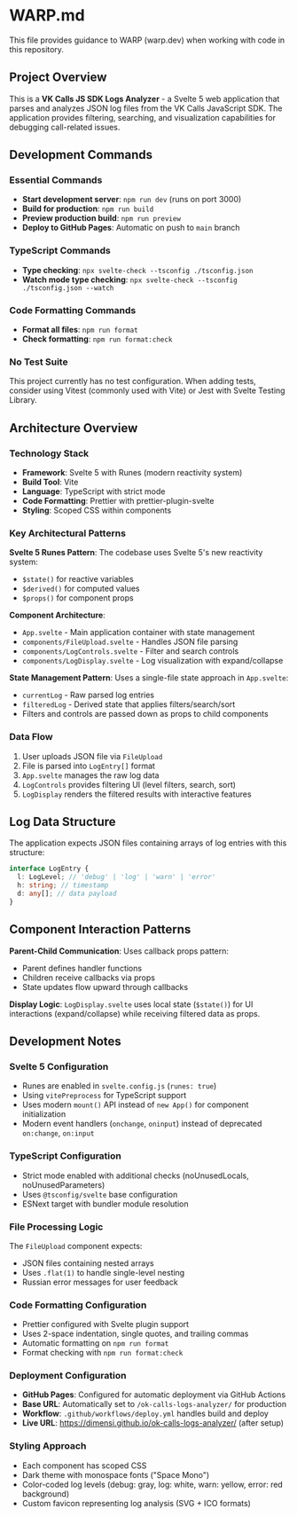 # WARP.md

This file provides guidance to WARP (warp.dev) when working with code in this repository.

## Project Overview

This is a **VK Calls JS SDK Logs Analyzer** - a Svelte 5 web application that parses and analyzes JSON log files from the VK Calls JavaScript SDK. The application provides filtering, searching, and visualization capabilities for debugging call-related issues.

## Development Commands

### Essential Commands

- **Start development server**: `npm run dev` (runs on port 3000)
- **Build for production**: `npm run build`
- **Preview production build**: `npm run preview`
- **Deploy to GitHub Pages**: Automatic on push to `main` branch

### TypeScript Commands

- **Type checking**: `npx svelte-check --tsconfig ./tsconfig.json`
- **Watch mode type checking**: `npx svelte-check --tsconfig ./tsconfig.json --watch`

### Code Formatting Commands

- **Format all files**: `npm run format`
- **Check formatting**: `npm run format:check`

### No Test Suite

This project currently has no test configuration. When adding tests, consider using Vitest (commonly used with Vite) or Jest with Svelte Testing Library.

## Architecture Overview

### Technology Stack

- **Framework**: Svelte 5 with Runes (modern reactivity system)
- **Build Tool**: Vite
- **Language**: TypeScript with strict mode
- **Code Formatting**: Prettier with prettier-plugin-svelte
- **Styling**: Scoped CSS within components

### Key Architectural Patterns

**Svelte 5 Runes Pattern**: The codebase uses Svelte 5's new reactivity system:

- `$state()` for reactive variables
- `$derived()` for computed values
- `$props()` for component props

**Component Architecture**:

- `App.svelte` - Main application container with state management
- `components/FileUpload.svelte` - Handles JSON file parsing
- `components/LogControls.svelte` - Filter and search controls
- `components/LogDisplay.svelte` - Log visualization with expand/collapse

**State Management Pattern**: Uses a single-file state approach in `App.svelte`:

- `currentLog` - Raw parsed log entries
- `filteredLog` - Derived state that applies filters/search/sort
- Filters and controls are passed down as props to child components

### Data Flow

1. User uploads JSON file via `FileUpload`
2. File is parsed into `LogEntry[]` format
3. `App.svelte` manages the raw log data
4. `LogControls` provides filtering UI (level filters, search, sort)
5. `LogDisplay` renders the filtered results with interactive features

## Log Data Structure

The application expects JSON files containing arrays of log entries with this structure:

```typescript
interface LogEntry {
  l: LogLevel; // 'debug' | 'log' | 'warn' | 'error'
  h: string; // timestamp
  d: any[]; // data payload
}
```

## Component Interaction Patterns

**Parent-Child Communication**: Uses callback props pattern:

- Parent defines handler functions
- Children receive callbacks via props
- State updates flow upward through callbacks

**Display Logic**: `LogDisplay.svelte` uses local state (`$state()`) for UI interactions (expand/collapse) while receiving filtered data as props.

## Development Notes

### Svelte 5 Configuration

- Runes are enabled in `svelte.config.js` (`runes: true`)
- Using `vitePreprocess` for TypeScript support
- Uses modern `mount()` API instead of `new App()` for component initialization
- Modern event handlers (`onchange`, `oninput`) instead of deprecated `on:change`, `on:input`

### TypeScript Configuration

- Strict mode enabled with additional checks (noUnusedLocals, noUnusedParameters)
- Uses `@tsconfig/svelte` base configuration
- ESNext target with bundler module resolution

### File Processing Logic

The `FileUpload` component expects:

- JSON files containing nested arrays
- Uses `.flat(1)` to handle single-level nesting
- Russian error messages for user feedback

### Code Formatting Configuration

- Prettier configured with Svelte plugin support
- Uses 2-space indentation, single quotes, and trailing commas
- Automatic formatting on `npm run format`
- Format checking with `npm run format:check`

### Deployment Configuration

- **GitHub Pages**: Configured for automatic deployment via GitHub Actions
- **Base URL**: Automatically set to `/ok-calls-logs-analyzer/` for production
- **Workflow**: `.github/workflows/deploy.yml` handles build and deploy
- **Live URL**: https://dimensi.github.io/ok-calls-logs-analyzer/ (after setup)

### Styling Approach

- Each component has scoped CSS
- Dark theme with monospace fonts ("Space Mono")
- Color-coded log levels (debug: gray, log: white, warn: yellow, error: red background)
- Custom favicon representing log analysis (SVG + ICO formats)
